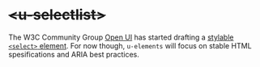 # <del>&lt;u-selectlist&gt;</del> <mark data-badge="pending"></mark>
The W3C Community Group [Open UI](https://open-ui.org/) has started drafting a [stylable `<select>` element](https://open-ui.org/components/selectlist/). For now though, `u-elements` will focus on stable HTML spesifications and ARIA best practices.